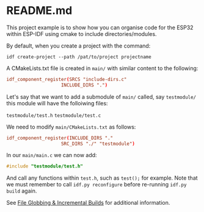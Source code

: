 # README.md

This project example is to show how you can organise code for the ESP32 within
ESP-IDF using cmake to include directories/modules.

By default, when you create a project with the command:

`idf create-project --path /pat/to/project projectname`

A CMakeLists.txt file is created in `main/` with similar content to the 
following:

```conf
idf_component_register(SRCS "include-dirs.c"
                    INCLUDE_DIRS ".")
```

Let's say that we want to add a submodule of `main/` called, say `testmodule/`
this module will have the folloiwing files:

`testmodule/test.h`
`testmodule/test.c`

We need to modify `main/CMakeLists.txt` as follows:

```conf
idf_component_register(INCLUDE_DIRS "."                                                                             
                    SRC_DIRS "./" "testmodule")
```

In our `main/main.c` we can now add:
```c
#include "testmodule/test.h"
```

And call any functions within `test.h`, such as `test();` for example.  Note
that we must remember to call `idf.py reconfigure` before re-running
`idf.py build` again.

See [File Globbing & Incremental Builds](https://docs.espressif.com/projects/esp-idf/en/latest/esp32/api-guides/build-system.html?highlight=cmakelists#file-globbing-incremental-builds)
for additional information.
